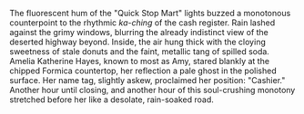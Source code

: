 The fluorescent hum of the "Quick Stop Mart" lights buzzed a monotonous counterpoint to the rhythmic *ka-ching* of the cash register.  Rain lashed against the grimy windows, blurring the already indistinct view of the deserted highway beyond.  Inside, the air hung thick with the cloying sweetness of stale donuts and the faint, metallic tang of spilled soda.  Amelia Katherine Hayes, known to most as Amy, stared blankly at the chipped Formica countertop, her reflection a pale ghost in the polished surface.  Her name tag, slightly askew, proclaimed her position:  "Cashier."  Another hour until closing, and another hour of this soul-crushing monotony stretched before her like a desolate, rain-soaked road.
